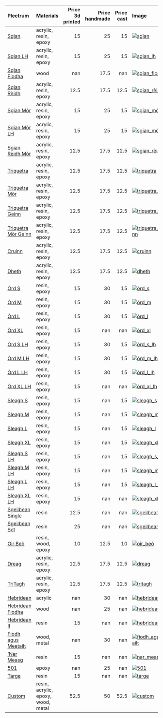 | **Plectrum**                                        | **Materials**                      |   **Price 3d printed** |   **Price handmade** |   **Price cast** | **Image**                                                                                                               |
|:----------------------------------------------------|:-----------------------------------|-----------------------:|---------------------:|-----------------:|:------------------------------------------------------------------------------------------------------------------------|
| [Sgian](../picks/sgian)                             | acrylic, resin, epoxy              |                   15   |                 25   |             15   | [![sgian](../../assets/images/sgian.jpg "Sgian")](/picks/sgian)                                                         |
| [Sgian LH](../picks/sgian_lh)                       | acrylic, resin, epoxy              |                   15   |                 25   |             15   | [![sgian_lh](../../assets/images/sgian_lh.jpg "Sgian_lh")](/picks/sgian_lh)                                             |
| [Sgian Fiodha](../picks/sgian_fiodha)               | wood                               |                  nan   |                 17.5 |            nan   | [![sgian_fiodha](../../assets/images/sgian_fiodha.jpg "Sgian_fiodha")](/picks/sgian_fiodha)                             |
| [Sgian Rèidh](../picks/sgian_rèidh)                 | acrylic, resin, epoxy              |                   12.5 |                 17.5 |             12.5 | [![sgian_rèidh](../../assets/images/sgian_rèidh.jpg "Sgian_rèidh")](/picks/sgian_rèidh)                                 |
| [Sgian Mòr](../picks/sgian_mòr)                     | acrylic, resin, epoxy              |                   15   |                 25   |             15   | [![sgian_mòr](../../assets/images/sgian_mòr.jpg "Sgian_mòr")](/picks/sgian_mòr)                                         |
| [Sgian Mòr LH](../picks/sgian_mòr_lh)               | acrylic, resin, epoxy              |                   15   |                 25   |             15   | [![sgian_mòr_lh](../../assets/images/sgian_mòr_lh.jpg "Sgian_mòr_lh")](/picks/sgian_mòr_lh)                             |
| [Sgian Rèidh Mòr](../picks/sgian_rèidh_mòr)         | acrylic, resin, epoxy              |                   12.5 |                 17.5 |             12.5 | [![sgian_rèidh_mòr](../../assets/images/sgian_rèidh_mòr.jpg "Sgian_rèidh_mòr")](/picks/sgian_rèidh_mòr)                 |
| [Triquetra](../picks/triquetra)                     | acrylic, resin, epoxy              |                   12.5 |                 17.5 |             12.5 | [![triquetra](../../assets/images/triquetra.jpg "Triquetra")](/picks/triquetra)                                         |
| [Triquetra Mòr](../picks/triquetra_mòr)             | acrylic, resin, epoxy              |                   12.5 |                 17.5 |             12.5 | [![triquetra_mòr](../../assets/images/triquetra_mòr.jpg "Triquetra_mòr")](/picks/triquetra_mòr)                         |
| [Triquetra Geinn](../picks/triquetra_geinn)         | acrylic, resin, epoxy              |                   12.5 |                 17.5 |             12.5 | [![triquetra_geinn](../../assets/images/triquetra_geinn.jpg "Triquetra_geinn")](/picks/triquetra_geinn)                 |
| [Triquetra Mòr Geinn](../picks/triquetra_mòr_geinn) | acrylic, resin, epoxy              |                   12.5 |                 17.5 |             12.5 | [![triquetra_mòr_geinn](../../assets/images/triquetra_mòr_geinn.jpg "Triquetra_mòr_geinn")](/picks/triquetra_mòr_geinn) |
| [Cruinn](../picks/cruinn)                           | acrylic, resin, epoxy              |                   12.5 |                 17.5 |             12.5 | [![cruinn](../../assets/images/cruinn.jpg "Cruinn")](/picks/cruinn)                                                     |
| [Dheth](../picks/dheth)                             | acrylic, resin, epoxy              |                   12.5 |                 17.5 |             12.5 | [![dheth](../../assets/images/dheth.jpg "Dheth")](/picks/dheth)                                                         |
| [Òrd S](../picks/òrd_s)                             | resin, epoxy                       |                   15   |                 30   |             15   | [![òrd_s](../../assets/images/òrd_s.jpg "Òrd_s")](/picks/òrd_s)                                                         |
| [Òrd M](../picks/òrd_m)                             | resin, epoxy                       |                   15   |                 30   |             15   | [![òrd_m](../../assets/images/òrd_m.jpg "Òrd_m")](/picks/òrd_m)                                                         |
| [Òrd L](../picks/òrd_l)                             | resin, epoxy                       |                   15   |                 30   |             15   | [![òrd_l](../../assets/images/òrd_l.jpg "Òrd_l")](/picks/òrd_l)                                                         |
| [Òrd XL](../picks/òrd_xl)                           | resin, epoxy                       |                   15   |                nan   |            nan   | [![òrd_xl](../../assets/images/òrd_xl.jpg "Òrd_xl")](/picks/òrd_xl)                                                     |
| [Òrd S LH](../picks/òrd_s_lh)                       | resin, epoxy                       |                   15   |                 30   |             15   | [![òrd_s_lh](../../assets/images/òrd_s_lh.jpg "Òrd_s_lh")](/picks/òrd_s_lh)                                             |
| [Òrd M LH](../picks/òrd_m_lh)                       | resin, epoxy                       |                   15   |                 30   |             15   | [![òrd_m_lh](../../assets/images/òrd_m_lh.jpg "Òrd_m_lh")](/picks/òrd_m_lh)                                             |
| [Òrd L LH](../picks/òrd_l_lh)                       | resin, epoxy                       |                   15   |                 30   |             15   | [![òrd_l_lh](../../assets/images/òrd_l_lh.jpg "Òrd_l_lh")](/picks/òrd_l_lh)                                             |
| [Òrd XL LH](../picks/òrd_xl_lh)                     | resin, epoxy                       |                   15   |                nan   |            nan   | [![òrd_xl_lh](../../assets/images/òrd_xl_lh.jpg "Òrd_xl_lh")](/picks/òrd_xl_lh)                                         |
| [Sleagh S](../picks/sleagh_s)                       | resin, epoxy                       |                   15   |                nan   |             15   | [![sleagh_s](../../assets/images/sleagh_s.jpg "Sleagh_s")](/picks/sleagh_s)                                             |
| [Sleagh M](../picks/sleagh_m)                       | resin, epoxy                       |                   15   |                nan   |             15   | [![sleagh_m](../../assets/images/sleagh_m.jpg "Sleagh_m")](/picks/sleagh_m)                                             |
| [Sleagh L](../picks/sleagh_l)                       | resin, epoxy                       |                   15   |                nan   |             15   | [![sleagh_l](../../assets/images/sleagh_l.jpg "Sleagh_l")](/picks/sleagh_l)                                             |
| [Sleagh XL](../picks/sleagh_xl)                     | resin, epoxy                       |                   15   |                nan   |             15   | [![sleagh_xl](../../assets/images/sleagh_xl.jpg "Sleagh_xl")](/picks/sleagh_xl)                                         |
| [Sleagh S LH](../picks/sleagh_s_lh)                 | resin, epoxy                       |                   15   |                nan   |             15   | [![sleagh_s_lh](../../assets/images/sleagh_s_lh.jpg "Sleagh_s_lh")](/picks/sleagh_s_lh)                                 |
| [Sleagh M LH](../picks/sleagh_m_lh)                 | resin, epoxy                       |                   15   |                nan   |             15   | [![sleagh_m_lh](../../assets/images/sleagh_m_lh.jpg "Sleagh_m_lh")](/picks/sleagh_m_lh)                                 |
| [Sleagh L LH](../picks/sleagh_l_lh)                 | resin, epoxy                       |                   15   |                nan   |             15   | [![sleagh_l_lh](../../assets/images/sleagh_l_lh.jpg "Sleagh_l_lh")](/picks/sleagh_l_lh)                                 |
| [Sleagh XL LH](../picks/sleagh_xl_lh)               | resin, epoxy                       |                   15   |                nan   |            nan   | [![sleagh_xl_lh](../../assets/images/sleagh_xl_lh.jpg "Sleagh_xl_lh")](/picks/sleagh_xl_lh)                             |
| [Sgeilbean Single](../picks/sgeilbean_single)       | resin                              |                   12.5 |                nan   |            nan   | [![sgeilbean_single](../../assets/images/sgeilbean_single.jpg "Sgeilbean_single")](/picks/sgeilbean_single)             |
| [Sgeilbean Set](../picks/sgeilbean_set)             | resin                              |                   25   |                nan   |            nan   | [![sgeilbean_set](../../assets/images/sgeilbean_set.jpg "Sgeilbean_set")](/picks/sgeilbean_set)                         |
| [Oir Beò](../picks/oir_beò)                         | resin, wood, epoxy                 |                   10   |                 12.5 |             10   | [![oir_beò](../../assets/images/oir_beò.jpg "Oir_beò")](/picks/oir_beò)                                                 |
| [Dreag](../picks/dreag)                             | acrylic, resin, epoxy              |                   12.5 |                 17.5 |             12.5 | [![dreag](../../assets/images/dreag.jpg "Dreag")](/picks/dreag)                                                         |
| [TriTagh](../picks/tritagh)                         | acrylic, resin, epoxy              |                   12.5 |                 17.5 |             12.5 | [![tritagh](../../assets/images/tritagh.jpg "Tritagh")](/picks/tritagh)                                                 |
| [Hebridean](../picks/hebridean)                     | acrylic                            |                  nan   |                 30   |            nan   | [![hebridean](../../assets/images/hebridean.jpg "Hebridean")](/picks/hebridean)                                         |
| [Hebridean Fiodha](../picks/hebridean_fiodha)       | wood                               |                  nan   |                 25   |            nan   | [![hebridean_fiodha](../../assets/images/hebridean_fiodha.jpg "Hebridean_fiodha")](/picks/hebridean_fiodha)             |
| [Hebridean II](../picks/hebridean_ii)               | resin                              |                   15   |                nan   |            nan   | [![hebridean_ii](../../assets/images/hebridean_ii.jpg "Hebridean_ii")](/picks/hebridean_ii)                             |
| [Fiodh agus Meatailt](../picks/fiodh_agus_meatailt) | wood, metal                        |                  nan   |                 30   |            nan   | [![fiodh_agus_meatailt](../../assets/images/fiodh_agus_meatailt.jpg "Fiodh_agus_meatailt")](/picks/fiodh_agus_meatailt) |
| ['Nar Measg](../picks/nar_measg)                    | resin                              |                   15   |                nan   |            nan   | [![nar_measg](../../assets/images/nar_measg.jpg "Nar_measg")](/picks/nar_measg)                                         |
| [501](../picks/501)                                 | epoxy                              |                  nan   |                 25   |            nan   | [![501](../../assets/images/501.jpg "501")](/picks/501)                                                                 |
| [Targe](../picks/targe)                             | resin                              |                   15   |                nan   |            nan   | [![targe](../../assets/images/targe.jpg "Targe")](/picks/targe)                                                         |
| [Custom](../picks/custom)                           | resin, acrylic, epoxy, wood, metal |                   52.5 |                 50   |             52.5 | [![custom](../../assets/images/custom.jpg "Custom")](/picks/custom)                                                     |
